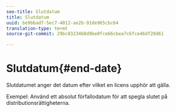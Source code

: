 ```yaml
---
seo-title: Slutdatum
title: Slutdatum
uuid: be9bbad7-5ec7-4012-ae2b-91de965cbc64
translation-type: tm+mt
source-git-commit: 29bc8323460d9be0fce66cbea7c6fce46df20d61

---
```



# Slutdatum{#end-date}

Slutdatumet anger det datum efter vilket en licens upphör att gälla.

Exempel: Använd ett absolut förfallodatum för att spegla slutet på distributionsrättigheterna.
